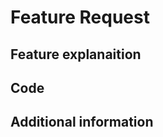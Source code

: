 # Feature Request

## Feature explanaition
<!--Explain, what feature you want to add, how it should be named, what it can do, etc.-->
<!--Go in to as much depth as possible, so we can understand the requested feature and the given reasons, why we should add it-->

## Code
<!--Code snippets you provided, on how the feature could be made-->
<!--You don't need to provide code snippets, if you can not-->
<!--If the given code is not a small snippet, but the entire feature itself, you should open a pull request-->

## Additional information
<!--Additional information about the requested feature-->